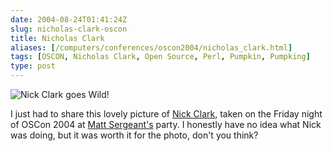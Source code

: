```yaml
--- 
date: 2004-08-24T01:41:24Z
slug: nicholas-clark-oscon
title: Nicholas Clark
aliases: [/computers/conferences/oscon2004/nicholas_clark.html]
tags: [OSCON, Nicholas Clark, Open Source, Perl, Pumpkin, Pumpking]
type: post
---
```


![Nick Clark goes Wild!](/2004/08/nicholas-clark-oscon/nicholas_on_the_rag.jpg)

I just had to share this lovely picture of [Nick Clark], taken on the Friday
night of OSCon 2004 at [Matt Sergeant's] party. I honestly have no idea what
Nick was doing, but it was worth it for the photo, don't you think?

  [Nick Clark]: http://use.perl.org/~nicholas/journal
    "Nicholas Clark's use Perl Journal"
  [Matt Sergeant's]: http://use.perl.org/~matts/journal/
    "Matt Sergeant's use Perl Journal"
